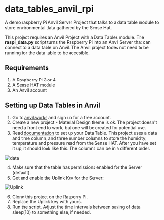 # data_tables_anvil_rpi
A demo raspberry Pi Anvil Server Project that talks to a data table module to store environmental data gathered by the Sense Hat.

This project requires an Anvil Project with a Data Tables module. The **raspi_data.py** script turns the Raspberry Pi into an Anvil Server that can connect to a data table on Anvil. 
The Anvil project todes not need to be running for the data table to be accesible.

## Requirements
1. A Raspberry Pi 3 or 4
2. A Sense HAT module
3. An Anvil account.

## Setting up Data Tables in Anvil

1. Go to [anvil.works](https://anvil.works) and sign up for a free account. 
2. Create a new project - Material Design theme is ok. The project doesn't need a front end to work, but one will be created for potential use. 
3. Read [documentation](https://anvil.works/docs/data-tables) to set up your Data Table.
   This project uses a data and time column, and three number columns to store the 
humidity, temperature and pressure read from the Sense HAT. After you have set it up, it should look like this. The columns can be in a different order.

 ![data](https://i.imgur.com/gA6wgYh_d.webp?maxwidth=1520&fidelity=grand)

4. Make sure that the table has permissions enabled for the Server (default).
5. Get and enable the [Uplink](https://anvil.works/docs/uplink) Key for the Server:

![Uplink](https://anvil.works/docs/uplink/img/uplink-dialog-location.png)

6. Clone this project on the Rasperry Pi.
7. Replace the Uplink key with yours.
8. Run the script. Adjust the time intervals between saving of data: sleep(10) to something else, if needed.

 

